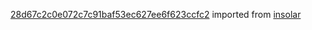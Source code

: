 [28d67c2c0e072c7c91baf53ec627ee6f623ccfc2](https://github.com/insolar/insolar/commit/28d67c2c0e072c7c91baf53ec627ee6f623ccfc2) imported from [insolar](https://github.com/insolar/insolar)
